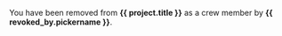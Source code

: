 You have been removed from **{{ project.title }}** as a crew member by **{{ revoked_by.pickername }}**.
